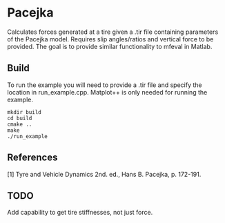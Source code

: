 # Pacejka

Calculates forces generated at a tire given a .tir file containing parameters of the Pacejka model. Requires slip angles/ratios and vertical force to be provided. The goal is to provide similar functionality to mfeval in Matlab.

## Build
To run the example you will need to provide a .tir file and specify the location in run_example.cpp. Matplot++ is only needed for running the example.

```
mkdir build
cd build
cmake ..
make
./run_example
```

## References
[1] Tyre and Vehicle Dynamics 2nd. ed., Hans B. Pacejka, p. 172-191.

## TODO

Add capability to get tire stiffnesses, not just force.